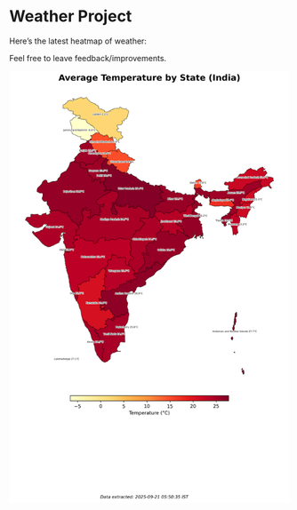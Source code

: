# Weather Project

Here’s the latest heatmap of weather:

Feel free to leave feedback/improvements.

![India Heatmap](docs/assets/india_heatmap.png?v=CF44D5)
